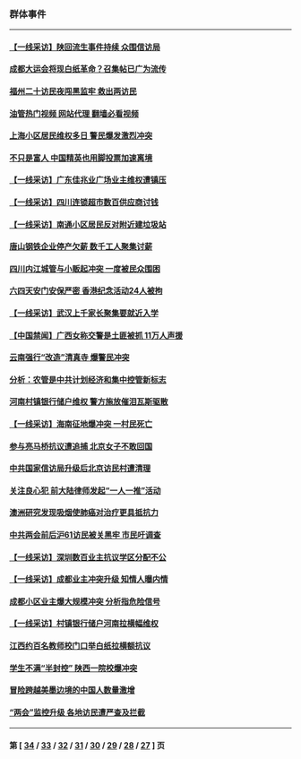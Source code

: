 ### 群体事件
---
#### [【一线采访】陕回流生事件持续 众围信访局](../../pages/ncid279/n14040242.md?07261645) 
#### [成都大运会将现白纸革命？召集帖已广为流传](../../pages/ncid279/n14033119.md?07261645) 
#### [福州二十访民夜闯黑监牢 救出两访民](../../pages/ncid279/n14031617.md?07261645) 
#### [油管热门视频 网站代理 翻墙必看视频](http://138.2.39.72:81/youtube.html?epic-marker?07261645)
#### [上海小区居民维权多日 警民爆发激烈冲突](../../pages/ncid279/n14029221.md?07261645) 
#### [不只是富人 中国精英也用脚投票加速离境](../../pages/ncid279/n14029086.md?07261645) 
#### [【一线采访】广东佳兆业广场业主维权遭镇压](../../pages/ncid279/n14028175.md?07261645) 
#### [【一线采访】四川连锁超市数百供应商讨钱](../../pages/ncid279/n14025102.md?07261645) 
#### [【一线采访】南通小区居民反对附近建垃圾站](../../pages/ncid279/n14021690.md?07261645) 
#### [唐山钢铁企业停产欠薪 数千工人聚集讨薪](../../pages/ncid279/n14017404.md?07261645) 
#### [四川内江城管与小贩起冲突 一度被民众围困](../../pages/ncid279/n14015922.md?07261645) 
#### [六四天安门安保严密 香港纪念活动24人被拘](../../pages/ncid279/n14009800.md?07261645) 
#### [【一线采访】武汉上千家长聚集要就近入学](../../pages/ncid279/n14009497.md?07261645) 
#### [【中国禁闻】广西女称交警是土匪被抓 11万人声援](../../pages/ncid279/n14006869.md?07261645) 
#### [云南强行“改造”清真寺 爆警民冲突](../../pages/ncid279/n14005561.md?07261645) 
#### [分析：农管是中共计划经济和集中控管新标志](../../pages/ncid279/n14000665.md?07261645) 
#### [河南村镇银行储户维权 警方施放催泪瓦斯驱散](../../pages/ncid279/n13998750.md?07261645) 
#### [【一线采访】海南征地爆冲突 一村民死亡](../../pages/ncid279/n13989137.md?07261645) 
#### [参与亮马桥抗议遭追捕 北京女子不敢回国](../../pages/ncid279/n13985420.md?07261645) 
#### [中共国家信访局升级后北京访民村遭清理](../../pages/ncid279/n13984826.md?07261645) 
#### [关注良心犯 前大陆律师发起“一人一推”活动](../../pages/ncid279/n13980524.md?07261645) 
#### [澳洲研究发现吸烟使肺癌对治疗更具抵抗力](../../pages/ncid279/n13977762.md?07261645) 
#### [中共两会前后沪61访民被关黑牢 市民吁调查](../../pages/ncid279/n13976054.md?07261645) 
#### [【一线采访】深圳数百业主抗议学区分配不公](../../pages/ncid279/n13976680.md?07261645) 
#### [【一线采访】成都业主冲突升级 知情人曝内情](../../pages/ncid279/n13965289.md?07261645) 
#### [成都小区业主爆大规模冲突 分析指危险信号](../../pages/ncid279/n13964520.md?07261645) 
#### [【一线采访】村镇银行储户河南拉横幅维权](../../pages/ncid279/n13964555.md?07261645) 
#### [江西约百名教师校门口举白纸拉横额抗议](../../pages/ncid279/n13958579.md?07261645) 
#### [学生不满“半封控” 陕西一院校爆冲突](../../pages/ncid279/n13946647.md?07261645) 
#### [冒险跨越美墨边境的中国人数量激增](../../pages/ncid279/n13946742.md?07261645) 
#### [“两会”监控升级 各地访民遭严查及拦截](../../pages/ncid279/n13942702.md?07261645) 

---
#### 第 [ [34](./34.md?07261645) / [33](./33.md?07261645) / [32](./32.md?07261645) / [31](./31.md?07261645) / [30](./30.md?07261645) / [29](./29.md?07261645) / [28](./28.md?07261645) / [27](./27.md?07261645) ] 页
